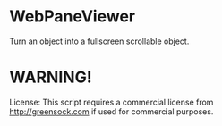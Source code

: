 WebPaneViewer
=============

Turn an object into a fullscreen scrollable object.

WARNING!
=============

License: This script requires a commercial license from http://greensock.com if used for commercial purposes.